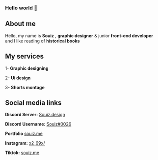 ### Hello world 👋

## About me
 
Hello, my name is **Souiz** , 
**graphic designer** & junior **front-end developer** and I like reading of **historical books**

 ## My services 

1- **Graphic designing**

2- **Ui design**

3- **Shorts montage**

## Social media links

**Discord Server:** [Souiz.design](https://discord.gg/souiz-design)

**Discord Username:** [Souiz#0026](https://discord.com/users/779536788058013697)

**Portfolio** [souiz.me](https://souiz.me)

**Instagram:** [x2_69x/](https://www.instagram.com/x2_69x/)

**Tiktok:** [souiz.me](https://www.tiktok.com/@souiz.me)


